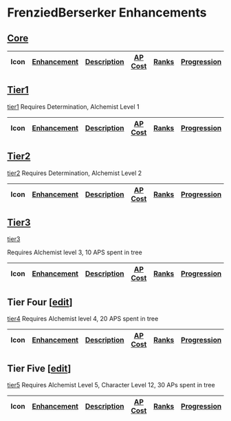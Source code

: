 # FrenziedBerserker Enhancements

## [Core](- "setUpTier(#TEXT)")

|Icon|[ ][setUpEnhancement]  [Enhancement][enhancement] | [Description][description] | [AP Cost][apcost] | [Ranks][ranks] | [Progression][progression]| Requirements |
|---|---|---|---|---|---|---|

## [Tier1](-)

[tier1](- "#tier")
<span concordion:execute = "#tier = setUpTier(#tier)"></span>
Requires Determination, Alchemist Level 1

|Icon|[ ][setUpEnhancement]  [Enhancement][enhancement] | [Description][description] | [AP Cost][apcost] | [Ranks][ranks] | [Progression][progression]| Requirements |
|---|---|---|---|---|---|---|

## [Tier2](-)

[tier2](- "#tier")
<span concordion:execute = "#tier = setUpTier(#tier)"></span>
Requires Determination, Alchemist Level 2

|Icon|[ ][setUpEnhancement]  [Enhancement][enhancement] | [Description][description] | [AP Cost][apcost] | [Ranks][ranks] | [Progression][progression]| Requirements |
|---|---|---|---|---|---|---|

## [Tier3](-)

[tier3](- "#tier")
<span concordion:execute = "#tier = setUpTier(#tier)"></span>

Requires Alchemist level 3, 10 APS spent in tree

|Icon|[ ][setUpEnhancement]  [Enhancement][enhancement] | [Description][description] | [AP Cost][apcost] | [Ranks][ranks] | [Progression][progression]| Requirements |
|---|---|---|---|---|---|---|

## Tier Four [[edit](https://www.ddowiki.com/edit/Apothecary_enhancements?section=5 "Edit section: Tier Four")]

[tier4](- "#tier")
<span concordion:execute = "#tier = setUpTier(#tier)"></span>
Requires Alchemist level 4, 20 APS spent in tree

|Icon|[ ][setUpEnhancement]  [Enhancement][enhancement] | [Description][description] | [AP Cost][apcost] | [Ranks][ranks] | [Progression][progression]| Requirements |
|---|---|---|---|---|---|---|

## Tier Five [[edit](https://www.ddowiki.com/edit/Apothecary_enhancements?section=6 "Edit section: Tier Five")]

[tier5](- "#tier")
<span concordion:execute = "#tier = setUpTier(#tier)"></span>
Requires Alchemist Level 5, Character Level 12, 30 APs spent in tree

|Icon|[ ][setUpEnhancement]  [Enhancement][enhancement] | [Description][description] | [AP Cost][apcost] | [Ranks][ranks] | [Progression][progression]| Requirements |
|---|---|---|---|---|---|---|

[ranks]: - "?=#result.ranks()"

[apcost]: - "?=#result.apcost()"

[description]: - "?=#result.description()"

[progression]: - "?=#result.progression()"

[enhancement]: - "#enhancementId"

[setUpEnhancement]: - "#result = loadFromKey(#enhancementId)"

[ranks]: - "?=#result.ranks()"

[apcost]: - "?=#result.apcost()"

[description]: - "?=#result.description()"

[progression]: - "?=#result.progression()"

[enhancement]: - "#enhancementId"

[setUpEnhancement]: - "#result = loadFromKey(#enhancementId)"



